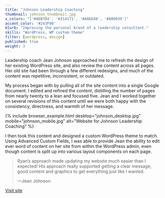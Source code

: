 ```yaml
---
title: "Johnson Leadership Coaching"
thumbnail: johnson_thumbnail.jpg
x_colors: "['#AEB7D4', '#314171', '#A86E88', '#800039']"
accent_color: '#243F90'
blurb: "Improving the personal brand of a leadership consultant."
skills: "WordPress, WP custom theme"
filter: [wordpress, design]
published: true
weight: 3
---
```


Leadership coach Jean Johnson approached me to refresh the design of her existing WordPress site, and also review the content across all pages. Her old site had been through a few different redesigns, and much of the content was repetitive, inconsistent, or outdated. 

My process began with by pulling all of the site content into a single Google document. I edited and refined the content, distilling the number of pages from nearly twenty to a lean and focused five. Jean and I worked together on several revisions of this content until we were both happy with the consistency, directness, and warmth of her message.

{% include browser_example.html desktop="johnson_desktop.jpg" mobile="johnson_mobile.jpg" alt="Website for Johnson Leadership Coaching" %}

I then took this content and designed a custom WordPress theme to match. Using Advanced Custom Fields, I was able to provide Jean the ability to edit ever word of content on her site from within the WordPress admin, even though content is split up into various layout components on each page.

> Ryan’s approach made updating my website much easier than I expected! His approach really supported getting a clear message, good content and graphics to get everything just like I wanted.
> <p class="quote-attribution">&mdash;Jean Johnson</p>

<a href="https://johnsonlc.com" class="button">Visit site</a>